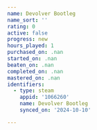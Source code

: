 ```yaml
---
name: Devolver Bootleg
name_sort: ''
rating: 0
active: false
progress: new
hours_played: 1
purchased_on: .nan
started_on: .nan
beaten_on: .nan
completed_on: .nan
mastered_on: .nan
identifiers:
  - type: steam
    appid: '1066260'
    name: Devolver Bootleg
    synced_on: '2024-10-10'

---
```

